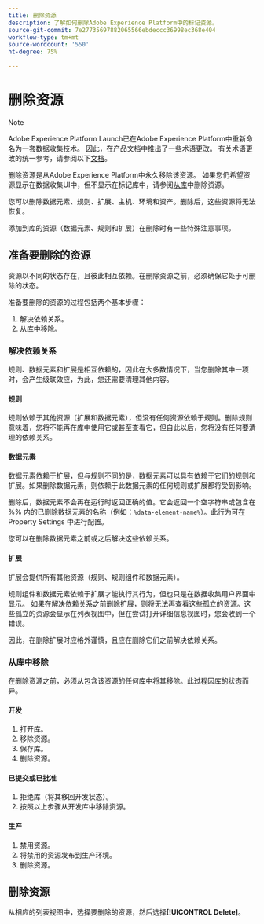 ```yaml
---
title: 删除资源
description: 了解如何删除Adobe Experience Platform中的标记资源。
source-git-commit: 7e27735697882065566ebdeccc36998ec368e404
workflow-type: tm+mt
source-wordcount: '550'
ht-degree: 75%

---
```


# 删除资源

>[!NOTE]
>
>Adobe Experience Platform Launch已在Adobe Experience Platform中重新命名为一套数据收集技术。 因此，在产品文档中推出了一些术语更改。 有关术语更改的统一参考，请参阅以下[文档](../../term-updates.md)。

删除资源是从Adobe Experience Platform中永久移除该资源。 如果您仍希望资源显示在数据收集UI中，但不显示在标记库中，请参阅[从库](remove-resources-from-library.md)中删除资源。

您可以删除数据元素、规则、扩展、主机、环境和资产。删除后，这些资源将无法恢复。

添加到库的资源（数据元素、规则和扩展）在删除时有一些特殊注意事项。

## 准备要删除的资源

资源以不同的状态存在，且彼此相互依赖。在删除资源之前，必须确保它处于可删除的状态。

准备要删除的资源的过程包括两个基本步骤：

1. 解决依赖关系。
1. 从库中移除。

### 解决依赖关系

规则、数据元素和扩展是相互依赖的，因此在大多数情况下，当您删除其中一项时，会产生级联效应，为此，您还需要清理其他内容。

#### 规则

规则依赖于其他资源（扩展和数据元素），但没有任何资源依赖于规则。删除规则意味着，您将不能再在库中使用它或甚至查看它，但自此以后，您将没有任何要清理的依赖关系。

#### 数据元素

数据元素依赖于扩展，但与规则不同的是，数据元素可以具有依赖于它们的规则和扩展。如果删除数据元素，则依赖于此数据元素的任何规则或扩展都将受到影响。

删除后，数据元素不会再在运行时返回正确的值。它会返回一个空字符串或包含在 %% 内的已删除数据元素的名称（例如：`%data-element-name%`）。此行为可在 Property Settings 中进行配置。

您可以在删除数据元素之前或之后解决这些依赖关系。

#### 扩展

扩展会提供所有其他资源（规则、规则组件和数据元素）。

规则组件和数据元素依赖于扩展才能执行其行为，但也只是在数据收集用户界面中显示。 如果在解决依赖关系之前删除扩展，则将无法再查看这些孤立的资源。这些孤立的资源会显示在列表视图中，但在尝试打开详细信息视图时，您会收到一个错误。

因此，在删除扩展时应格外谨慎，且应在删除它们之前解决依赖关系。

### 从库中移除

在删除资源之前，必须从包含该资源的任何库中将其移除。此过程因库的状态而异。

#### 开发

1. 打开库。
1. 移除资源。
1. 保存库。
1. 删除资源。

#### 已提交或已批准

1. 拒绝库（将其移回开发状态）。
1. 按照以上步骤从开发库中移除资源。

#### 生产

1. 禁用资源。
1. 将禁用的资源发布到生产环境。
1. 删除资源。

## 删除资源

从相应的列表视图中，选择要删除的资源，然后选择&#x200B;**[!UICONTROL Delete]**。
